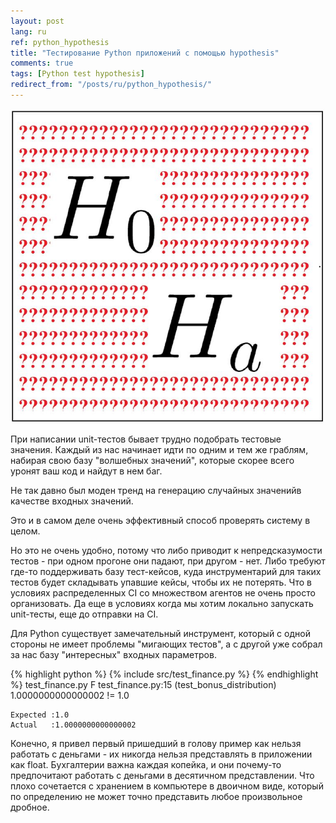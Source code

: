 ```yaml
---
layout: post
lang: ru
ref: python_hypothesis
title: "Тестирование Python приложений с помощью hypothesis"
comments: true
tags: [Python test hypothesis]
redirect_from: "/posts/ru/python_hypothesis/"
---
```

![](/images/hypothesis.jpg)

При написании unit-тестов бывает трудно подобрать тестовые значения.
Каждый из нас начинает идти по одним и тем же граблям, набирая свою базу "волшебных значений",
которые скорее всего уронят ваш код и найдут в нем баг.

Не так давно был моден тренд на генерацию случайных значенийв качестве входных значений.

Это и в самом деле очень эффективный способ проверять систему в целом.

Но это не очень удобно, потому что либо приводит к непредсказумости тестов -
при одном прогоне они падают, при другом - нет.
Либо требуют где-то поддерживать базу тест-кейсов, куда инструментарий для таких тестов будет складывать
упавшие кейсы, чтобы их не потерять.
Что в условиях распределенных CI со множеством агентов не очень просто организовать.
Да еще в условиях когда мы хотим локально запускать unit-тесты, еще до отправки на CI.

Для Python существует замечательный инструмент, который с одной стороны не имеет проблемы "мигающих
тестов", а с другой уже собрал за нас базу "интересных" входных параметров.

{% highlight python %}
{% include src/test_finance.py %}
{% endhighlight %} 
    test_finance.py F
    test_finance.py:15 (test_bonus_distribution)
    1.0000000000000002 != 1.0
    
    Expected :1.0
    Actual   :1.0000000000000002
 
Конечно, я привел первый пришедший в голову пример как нельзя работать с деньгами - их никогда нельзя 
представлять в приложении как float. 
Бухгалтерии важна каждая копейка, и они почему-то предпочитают
работать с деньгами в десятичном представлении.
Что плохо сочетается с хранением в компьютере в двоичном виде, который по определению не может точно
представить любое произвольное дробное.